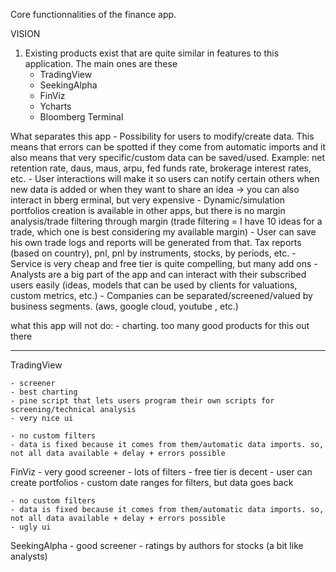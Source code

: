 Core functionnalities of the finance app.

VISION

1) Existing products exist that are quite similar in features to this application. The main ones are these
    - TradingView
    - SeekingAlpha
    - FinViz
    - Ycharts
    - Bloomberg Terminal


What separates this app
    - Possibility for users to modify/create data. This means that errors can be spotted if they come from automatic imports and it also means that very specific/custom data can be saved/used. Example: net retention rate, daus, maus, arpu, fed funds rate, brokerage interest rates, etc.
    - User interactions will make it so users can notify certain others when new data is added or when they want to share an idea
        -> you can also interact in bberg erminal, but very expensive
    - Dynamic/simulation portfolios creation is available in other apps, but there is no margin analysis/trade filtering through margin (trade filtering = I have 10 ideas for a trade, which one is best considering my available margin)
    - User can save his own trade logs and reports will be generated from that. Tax reports (based on country), pnl, pnl by instruments, stocks, by periods, etc.
    - Service is very cheap and free tier is quite compelling, but many add ons
    - Analysts are a big part of the app and can interact with their subscribed users easily (ideas, models that can be used by clients for valuations, custom metrics, etc.)
    - Companies can be separated/screened/valued by business segments. (aws, google cloud, youtube , etc.)

what this app will not do:
    - charting. too many good products for this out there

---------------------------------------------------------------------------------------------------------


TradingView

    - screener
    - best charting
    - pine script that lets users program their own scripts for screening/technical analysis
    - very nice ui

    - no custom filters
    - data is fixed because it comes from them/automatic data imports. so, not all data available + delay + errors possible

FinViz
    - very good screener
    - lots of filters
    - free tier is decent
    - user can create portfolios
    - custom date ranges for filters, but data goes back 

    - no custom filters
    - data is fixed because it comes from them/automatic data imports. so, not all data available + delay + errors possible
    - ugly ui

SeekingAlpha
    - good screener
    - ratings by authors for stocks (a bit like analysts)
